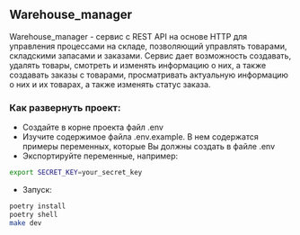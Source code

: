## Warehouse_manager
Warehouse_manager - сервис с REST API на основе HTTP для управления процессами на складе, позволяющий управлять товарами, складскими запасами и заказами.
Сервис дает возможность создавать, удалять товары, смотреть и изменять информацию о них, а также создавать заказы с товарами, просматривать актуальную информацию о них и их товарах, а также изменять статус заказа.
### Как развернуть проект:
- Создайте в корне проекта файл .env
- Изучите содержимое файла .env.example. В нем содержатся примеры переменных, которые Вы должны создать в файле .env
- Экспортируйте переменные, например:
```bash
export SECRET_KEY=your_secret_key
```
- Запуск:
```bash
poetry install
poetry shell
make dev
```
